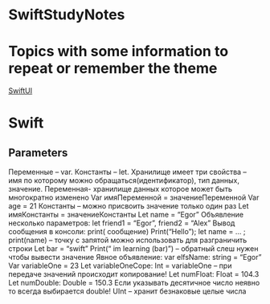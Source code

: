 # SwiftStudyNotes
# Topics with some information to repeat or remember the theme
[SwiftUI](https://github.com/EgorNesterenkoSPB/SwiftStudyNotes#SwiftUI)
# Swift
## Parameters
Переменные – var. 
Константы – let. 
Хранилище имеет три свойства – имя по которому можно обращаться(идентификатор), тип данных, значение. 
Переменная- хранилище данных которое может быть многократно изменено
Var имяПеременной = значениеПеременной
Var age = 21
Константы – можно присвоить значение только один раз
Let имяКонстанты = значениеКонстанты
Let name = “Egor”
Объявление несколько параметров: let friend1 = “Egor”, friend2 = “Alex”
Вывод сообщения в консоли: print( сообщение)
Print(“Hello”); let name = … ; print(name) – точку с запятой можно использовать для разграничить строки
Let bar = “swift”
Print(“ im learning \(bar)”) – обратный слеш нужен чтобы вывести значение
Явное объявление:
var elfsName: string = “Egor”
Var variableOne = 23
Let variableOneCope: Int = variableOne – при передаче значений происходит копирование!
Let numFloat: Float = 104.3
Let numDouble: Double = 150.3 
Если указывать десятичное число неявно то всегда выбирается double!
UInt – хранит безнаковые целые числа


